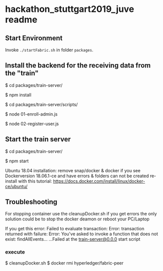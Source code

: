 # hackathon_stuttgart2019_juve readme

## Start Environment

Invoke `./startFabric.sh` in folder `packages`.

## Install the backend for the receiving data from the "train"
$ cd packages/train-server/

$ npm install

$ cd packages/train-server/scripts/

$ node 01-enroll-admin.js

$ node 02-register-user.js

## Start the train server

$ cd packages/train-server/

$ npm start

Ubuntu 18.04 installation:
remove snap/docker & docker if you see Dockerversion 18.06.1-ce and have errors &  folders can not be created
re-install with this tutorial:
https://docs.docker.com/install/linux/docker-ce/ubuntu/

## Troubleshooting
For stopping container use the cleanupDocker.sh if you get errors the only solution could be to stop the docker deamon or reboot your PC/Laptop

If you get this error:
Failed to evaluate transaction: Error: transaction returned with failure: Error: You've asked to invoke a function that does not exist: findAllEvents...
...Failed at the train-server@0.0.0 start script
### execute
$ cleanupDocker.sh
$ docker rmi hyperledger/fabric-peer
